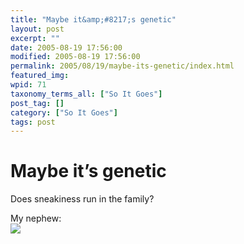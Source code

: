 ```yaml
---
title: "Maybe it&amp;#8217;s genetic"
layout: post
excerpt: ""
date: 2005-08-19 17:56:00
modified: 2005-08-19 17:56:00
permalink: 2005/08/19/maybe-its-genetic/index.html
featured_img: 
wpid: 71
taxonomy_terms_all: ["So It Goes"]
post_tag: []
category: ["So It Goes"]
tags: post
---
```


# Maybe it&#8217;s genetic

Does sneakiness run in the family?

My nephew:  
[![](http://photos27.flickr.com/35391550_84338235fa_m_d.jpg)](http://www.flickr.com/photos/pj/35391550/)